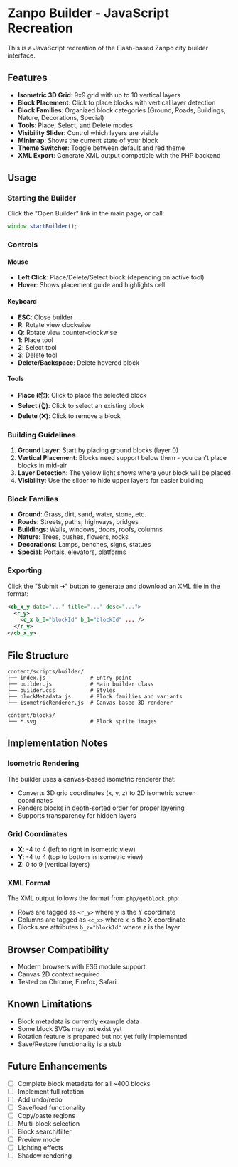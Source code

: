 # Zanpo Builder - JavaScript Recreation

This is a JavaScript recreation of the Flash-based Zanpo city builder interface.

## Features

- **Isometric 3D Grid**: 9x9 grid with up to 10 vertical layers
- **Block Placement**: Click to place blocks with vertical layer detection
- **Block Families**: Organized block categories (Ground, Roads, Buildings, Nature, Decorations, Special)
- **Tools**: Place, Select, and Delete modes
- **Visibility Slider**: Control which layers are visible
- **Minimap**: Shows the current state of your block
- **Theme Switcher**: Toggle between default and red theme
- **XML Export**: Generate XML output compatible with the PHP backend

## Usage

### Starting the Builder

Click the "Open Builder" link in the main page, or call:
```javascript
window.startBuilder();
```

### Controls

#### Mouse
- **Left Click**: Place/Delete/Select block (depending on active tool)
- **Hover**: Shows placement guide and highlights cell

#### Keyboard
- **ESC**: Close builder
- **R**: Rotate view clockwise
- **Q**: Rotate view counter-clockwise
- **1**: Place tool
- **2**: Select tool
- **3**: Delete tool
- **Delete/Backspace**: Delete hovered block

#### Tools
- **Place (📦)**: Click to place the selected block
- **Select (👆)**: Click to select an existing block
- **Delete (❌)**: Click to remove a block

### Building Guidelines

1. **Ground Layer**: Start by placing ground blocks (layer 0)
2. **Vertical Placement**: Blocks need support below them - you can't place blocks in mid-air
3. **Layer Detection**: The yellow light shows where your block will be placed
4. **Visibility**: Use the slider to hide upper layers for easier building

### Block Families

- **Ground**: Grass, dirt, sand, water, stone, etc.
- **Roads**: Streets, paths, highways, bridges
- **Buildings**: Walls, windows, doors, roofs, columns
- **Nature**: Trees, bushes, flowers, rocks
- **Decorations**: Lamps, benches, signs, statues
- **Special**: Portals, elevators, platforms

### Exporting

Click the "Submit ➜" button to generate and download an XML file in the format:

```xml
<cb_x_y date="..." title="..." desc="...">
  <r_y>
    <c_x b_0="blockId" b_1="blockId" ... />
  </r_y>
</cb_x_y>
```

## File Structure

```
content/scripts/builder/
├── index.js              # Entry point
├── builder.js            # Main builder class
├── builder.css           # Styles
├── blockMetadata.js      # Block families and variants
└── isometricRenderer.js  # Canvas-based 3D renderer

content/blocks/
└── *.svg                 # Block sprite images
```

## Implementation Notes

### Isometric Rendering

The builder uses a canvas-based isometric renderer that:
- Converts 3D grid coordinates (x, y, z) to 2D isometric screen coordinates
- Renders blocks in depth-sorted order for proper layering
- Supports transparency for hidden layers

### Grid Coordinates

- **X**: -4 to 4 (left to right in isometric view)
- **Y**: -4 to 4 (top to bottom in isometric view)
- **Z**: 0 to 9 (vertical layers)

### XML Format

The XML output follows the format from `php/getblock.php`:
- Rows are tagged as `<r_y>` where y is the Y coordinate
- Columns are tagged as `<c_x>` where x is the X coordinate
- Blocks are attributes `b_z="blockId"` where z is the layer

## Browser Compatibility

- Modern browsers with ES6 module support
- Canvas 2D context required
- Tested on Chrome, Firefox, Safari

## Known Limitations

- Block metadata is currently example data
- Some block SVGs may not exist yet
- Rotation feature is prepared but not yet fully implemented
- Save/Restore functionality is a stub

## Future Enhancements

- [ ] Complete block metadata for all ~400 blocks
- [ ] Implement full rotation
- [ ] Add undo/redo
- [ ] Save/load functionality
- [ ] Copy/paste regions
- [ ] Multi-block selection
- [ ] Block search/filter
- [ ] Preview mode
- [ ] Lighting effects
- [ ] Shadow rendering
